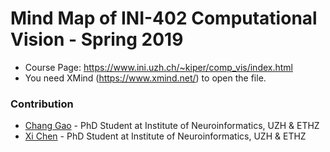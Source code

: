 # Mind Map of INI-402 Computational Vision - Spring 2019
- Course Page: https://www.ini.uzh.ch/~kiper/comp_vis/index.html
- You need XMind (https://www.xmind.net/) to open the file.

### Contribution
- [Chang Gao](https://services.ini.uzh.ch/admin/modules/uzh/person.php?id=62676&back=../uzh/people) - PhD Student at Institute of Neuroinformatics, UZH & ETHZ
- [Xi Chen](https://services.ini.uzh.ch/admin/modules/uzh/person.php?id=71632&back=../uzh/people) - PhD Student at Institute of Neuroinformatics, UZH & ETHZ
